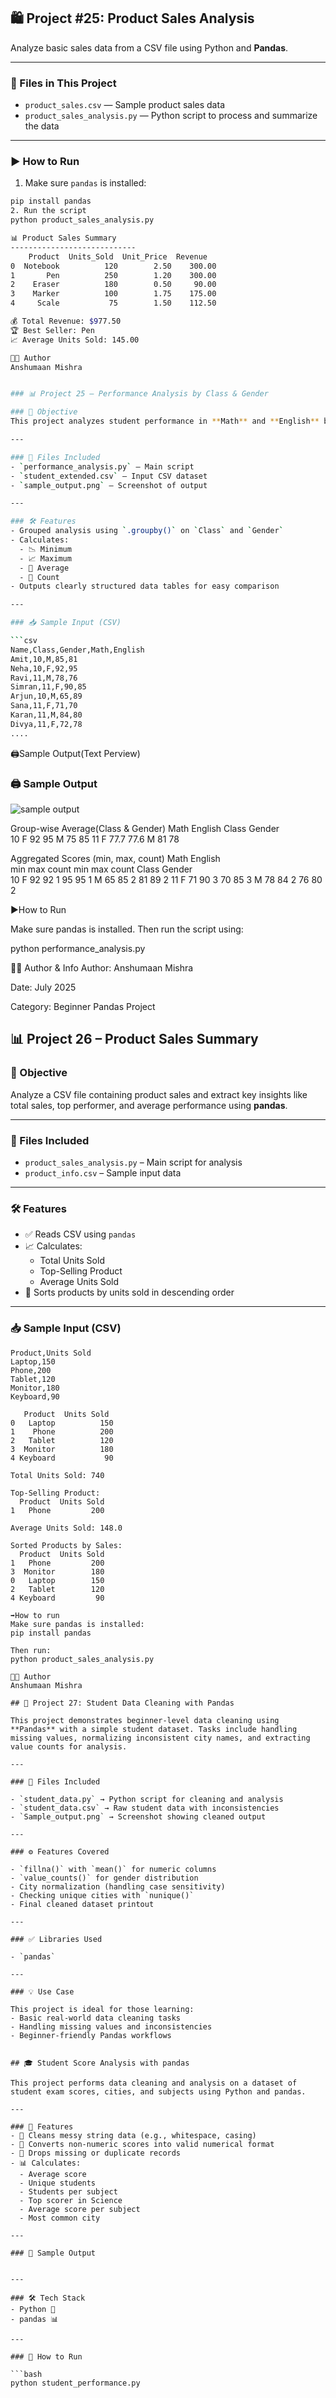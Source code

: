 ## 🛍️ Project #25: Product Sales Analysis

Analyze basic sales data from a CSV file using Python and **Pandas**.

---

### 📂 Files in This Project

- `product_sales.csv` — Sample product sales data
- `product_sales_analysis.py` — Python script to process and summarize the data

---

### ▶️ How to Run

1. Make sure `pandas` is installed:
```bash
pip install pandas
2. Run the script
python product_sales_analysis.py

📊 Product Sales Summary
----------------------------
    Product  Units_Sold  Unit_Price  Revenue
0  Notebook          120        2.50    300.00
1       Pen          250        1.20    300.00
2    Eraser          180        0.50     90.00
3    Marker          100        1.75    175.00
4     Scale           75        1.50    112.50

💰 Total Revenue: $977.50
🏆 Best Seller: Pen
📈 Average Units Sold: 145.00

👨‍💻 Author
Anshumaan Mishra


### 📊 Project 25 – Performance Analysis by Class & Gender

### 🧠 Objective
This project analyzes student performance in **Math** and **English** based on their **Class** and **Gender**, using the `pandas` library.

---

### 📁 Files Included
- `performance_analysis.py` – Main script
- `student_extended.csv` – Input CSV dataset
- `sample_output.png` – Screenshot of output

---

### 🛠️ Features
- Grouped analysis using `.groupby()` on `Class` and `Gender`
- Calculates:
  - 📉 Minimum
  - 📈 Maximum
  - 🧮 Average
  - 🔢 Count
- Outputs clearly structured data tables for easy comparison

---

### 📥 Sample Input (CSV)

```csv
Name,Class,Gender,Math,English
Amit,10,M,85,81
Neha,10,F,92,95
Ravi,11,M,78,76
Simran,11,F,90,85
Arjun,10,M,65,89
Sana,11,F,71,70
Karan,11,M,84,80
Divya,11,F,72,78
....
````
🖨️Sample Output(Text Perview)

### 🖨️ Sample Output

![sample output](sample_output.png)

Group-wise Average(Class & Gender)
                    Math  English
Class Gender                    
10    F              92      95
      M              75      85
11    F              77.7    77.6
      M              81      78

Aggregated Scores (min, max, count)
                   Math                English           
                   min  max count     min  max count
Class Gender                                        
10    F             92   92     1      95   95     1
      M             65   85     2      81   89     2
11    F             71   90     3      70   85     3
      M             78   84     2      76   80     2

▶️How to Run 

Make sure pandas is installed. Then run the script using:

python performance_analysis.py

🧑‍💻 Author & Info
Author: Anshumaan Mishra

Date: July 2025

Category: Beginner Pandas Project

## 📊 Project 26 – Product Sales Summary

### 🧠 Objective
Analyze a CSV file containing product sales and extract key insights like total sales, top performer, and average performance using **pandas**.

---

### 📁 Files Included
- `product_sales_analysis.py` – Main script for analysis
- `product_info.csv` – Sample input data

---

### 🛠️ Features
- ✅ Reads CSV using `pandas`
- 📈 Calculates:
  - Total Units Sold
  - Top-Selling Product
  - Average Units Sold
- 🔽 Sorts products by units sold in descending order

---

### 📥 Sample Input (CSV)

```csv
Product,Units Sold
Laptop,150
Phone,200
Tablet,120
Monitor,180
Keyboard,90

   Product  Units Sold
0   Laptop          150
1    Phone          200
2   Tablet          120
3  Monitor          180
4 Keyboard           90

Total Units Sold: 740

Top-Selling Product:
  Product  Units Sold
1   Phone         200

Average Units Sold: 148.0

Sorted Products by Sales:
  Product  Units Sold
1   Phone         200
3  Monitor        180
0   Laptop        150
2   Tablet        120
4 Keyboard         90

➡️How to run
Make sure pandas is installed:
pip install pandas

Then run:
python product_sales_analysis.py

👨‍💻 Author
Anshumaan Mishra

## 🧹 Project 27: Student Data Cleaning with Pandas

This project demonstrates beginner-level data cleaning using **Pandas** with a simple student dataset. Tasks include handling missing values, normalizing inconsistent city names, and extracting value counts for analysis.

---

### 📂 Files Included

- `student_data.py` → Python script for cleaning and analysis
- `student_data.csv` → Raw student data with inconsistencies
- `Sample_output.png` → Screenshot showing cleaned output

---

### ⚙ Features Covered

- `fillna()` with `mean()` for numeric columns
- `value_counts()` for gender distribution
- City normalization (handling case sensitivity)
- Checking unique cities with `nunique()`
- Final cleaned dataset printout

---

### ✅ Libraries Used

- `pandas`

---

### 💡 Use Case

This project is ideal for those learning:
- Basic real-world data cleaning tasks
- Handling missing values and inconsistencies
- Beginner-friendly Pandas workflows


## 🎓 Student Score Analysis with pandas

This project performs data cleaning and analysis on a dataset of student exam scores, cities, and subjects using Python and pandas.

---

### 📌 Features
- 🧹 Cleans messy string data (e.g., whitespace, casing)
- 🔢 Converts non-numeric scores into valid numerical format
- 🚫 Drops missing or duplicate records
- 📊 Calculates:
  - Average score
  - Unique students
  - Students per subject
  - Top scorer in Science
  - Average score per subject
  - Most common city

---

### 🧪 Sample Output


---

### 🛠️ Tech Stack
- Python 🐍
- pandas 📊

---

### 🚀 How to Run

```bash
python student_performance.py


